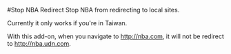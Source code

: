 #Stop NBA Redirect
Stop NBA from redirecting to local sites.

Currently it only works if you're in Taiwan.

With this add-on, when you navigate to http://nba.com, it will not be redirect to   http://nba.udn.com.

